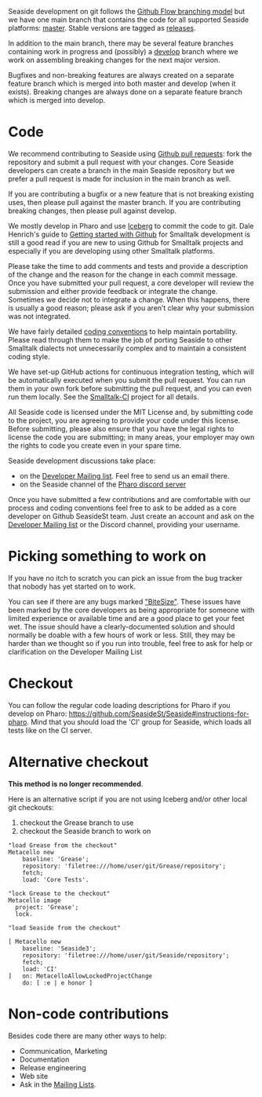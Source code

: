 Seaside development on git follows the [Github Flow branching model](https://guides.github.com/introduction/flow/) but we have one main branch that contains the code for all supported Seaside platforms: [master](https://github.com/SeasideSt/Seaside/tree/master). Stable versions are tagged as [releases](https://github.com/SeasideSt/Seaside/releases).

In addition to the main branch, there may be several feature branches containing work in progress and (possibly) a [develop](https://github.com/SeasideSt/Seaside/tree/develop) branch where we work on assembling breaking changes for the next major version.

Bugfixes and non-breaking features are always created on a separate feature branch which is merged into both master and develop (when it exists). Breaking changes are always done on a separate feature branch which is merged into develop.

# Code
We recommend contributing to Seaside using [Github pull requests](https://help.github.com/articles/using-pull-requests/): fork the repository and submit a pull request with your changes. Core Seaside developers can create a branch in the main Seaside repository but we prefer a pull request is made for inclusion in the main branch as well.

If you are contributing a bugfix or a new feature that is not breaking existing uses, then please pull against the master branch.
If you are contributing breaking changes, then please pull against develop.

We mostly develop in Pharo and use [Iceberg](https://github.com/pharo-vcs/iceberg) to commit the code to git. Dale Henrich's guide to [Getting started with Github](https://github.com/dalehenrich/metacello-work/blob/master/docs/GettingStartedWithGitHub.md) for Smalltalk development is still a good read if you are new to using Github for Smalltalk projects and especially if you are developing using other Smalltalk platforms.

Please take the time to add comments and tests and provide a description of the change and the reason for the change in each commit message. Once you have submitted your pull request, a core developer will review the submission and either provide feedback or integrate the change. Sometimes we decide not to integrate a change. When this happens, there is usually a good reason; please ask if you aren’t clear why your submission was not integrated.

We have fairly detailed [coding conventions](https://github.com/SeasideSt/Seaside/wiki/Coding-Conventions) to help maintain portability. Please read through them to make the job of porting Seaside to other Smalltalk dialects not unnecessarily complex and to maintain a consistent coding style.

We have set-up GitHub actions for continuous integration testing, which will be automatically executed when you submit the pull request. You can run them in your own fork before submitting the pull request, and you can even run them locally. See the [Smalltalk-CI](https://github.com/hpi-swa/smalltalkCI) project for all details.

All Seaside code is licensed under the MIT License and, by submitting code to the project, you are agreeing to provide your code under this license. Before submitting, please also ensure that you have the legal rights to license the code you are submitting; in many areas, your employer may own the rights to code you create even in your spare time.

Seaside development discussions take place:
- on the [Developer Mailing list](http://lists.squeakfoundation.org/mailman/listinfo/seaside-dev). Feel free to send us an email there.
- on the Seaside channel of the [Pharo discord server](https://pharo.org/community)

Once you have submitted a few contributions and are comfortable with our process and coding conventions feel free to ask to be added as a core developer on Github SeasideSt team. Just create an account and ask on the [Developer Mailing list](http://lists.squeakfoundation.org/mailman/listinfo/seaside-dev) or the Discord channel, providing your username. 

# Picking something to work on

If you have no itch to scratch you can pick an issue from the bug tracker that nobody has yet started on to work.

You can see if there are any bugs marked ["BiteSize"](https://github.com/SeasideSt/Seaside/labels/BiteSize). These issues have been marked by the core developers as being appropriate for someone with limited experience or available time and are a good place to get your feet wet. The issue should have a clearly-documented solution and should normally be doable with a few hours of work or less. Still, they may be harder than we thought so if you run into trouble, feel free to ask for help or clarification on the Developer Mailing List


# Checkout

You can follow the regular code loading descriptions for Pharo if you develop on Pharo: https://github.com/SeasideSt/Seaside#instructions-for-pharo. Mind that you should load the 'CI' group for Seaside, which loads all tests like on the CI server.

# Alternative checkout 

**This method is no longer recommended**.

Here is an alternative script if you are not using Iceberg and/or other local git checkouts:

1. checkout the Grease branch to use
1. checkout the Seaside branch to work on

```st
"load Grease from the checkout"
Metacello new
	baseline: 'Grease';
	repository: 'filetree:///home/user/git/Grease/repository';
	fetch;
	load: 'Core Tests'.

"lock Grease to the checkout"
Metacello image
  project: 'Grease';
  lock.

"load Seaside from the checkout"

[ Metacello new
	baseline: 'Seaside3';
	repository: 'filetree:///home/user/git/Seaside/repository';
	fetch;
	load: 'CI'
]	on: MetacelloAllowLockedProjectChange
	do: [ :e | e honor ]

```

# Non-code contributions

Besides code there are many other ways to help:

- Communication, Marketing
- Documentation
- Release engineering
- Web site
- Ask in the [Mailing Lists](http://www.seaside.st/community/mailinglist).


